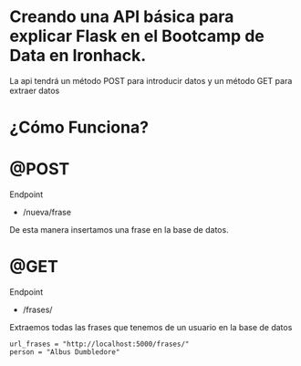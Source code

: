 
# Creando una API básica para explicar Flask en el Bootcamp de Data en Ironhack.
La api tendrá un método POST para introducir datos y un método GET para extraer datos

# ¿Cómo Funciona?

# @POST
Endpoint
- /nueva/frase

De esta manera insertamos una frase en la base de datos.


# @GET
Endpoint
- /frases/<name>

Extraemos todas las frases que tenemos de un usuario en la base de datos

```
url_frases = "http://localhost:5000/frases/"
person = "Albus Dumbledore"
```